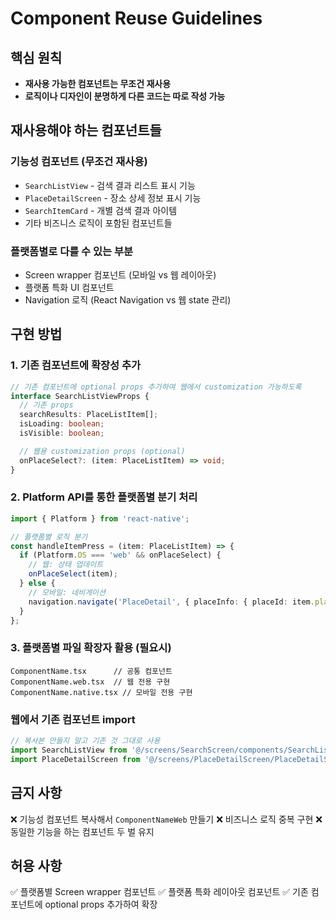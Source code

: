 # Component Reuse Guidelines

## 핵심 원칙

- **재사용 가능한 컴포넌트는 무조건 재사용**
- **로직이나 디자인이 분명하게 다른 코드는 따로 작성 가능**

## 재사용해야 하는 컴포넌트들

### 기능성 컴포넌트 (무조건 재사용)
- `SearchListView` - 검색 결과 리스트 표시 기능
- `PlaceDetailScreen` - 장소 상세 정보 표시 기능
- `SearchItemCard` - 개별 검색 결과 아이템
- 기타 비즈니스 로직이 포함된 컴포넌트들

### 플랫폼별로 다를 수 있는 부분
- Screen wrapper 컴포넌트 (모바일 vs 웹 레이아웃)
- 플랫폼 특화 UI 컴포넌트
- Navigation 로직 (React Navigation vs 웹 state 관리)

## 구현 방법

### 1. 기존 컴포넌트에 확장성 추가
```typescript
// 기존 컴포넌트에 optional props 추가하여 웹에서 customization 가능하도록
interface SearchListViewProps {
  // 기존 props
  searchResults: PlaceListItem[];
  isLoading: boolean;
  isVisible: boolean;

  // 웹용 customization props (optional)
  onPlaceSelect?: (item: PlaceListItem) => void;
}
```

### 2. Platform API를 통한 플랫폼별 분기 처리
```typescript
import { Platform } from 'react-native';

// 플랫폼별 로직 분기
const handleItemPress = (item: PlaceListItem) => {
  if (Platform.OS === 'web' && onPlaceSelect) {
    // 웹: 상태 업데이트
    onPlaceSelect(item);
  } else {
    // 모바일: 네비게이션
    navigation.navigate('PlaceDetail', { placeInfo: { placeId: item.place.id } });
  }
};
```

### 3. 플랫폼별 파일 확장자 활용 (필요시)
```
ComponentName.tsx      // 공통 컴포넌트
ComponentName.web.tsx  // 웹 전용 구현
ComponentName.native.tsx // 모바일 전용 구현
```

### 웹에서 기존 컴포넌트 import
```typescript
// 복사본 만들지 말고 기존 것 그대로 사용
import SearchListView from '@/screens/SearchScreen/components/SearchListView';
import PlaceDetailScreen from '@/screens/PlaceDetailScreen/PlaceDetailScreen';
```

## 금지 사항

❌ 기능성 컴포넌트 복사해서 `ComponentNameWeb` 만들기
❌ 비즈니스 로직 중복 구현
❌ 동일한 기능을 하는 컴포넌트 두 벌 유지

## 허용 사항

✅ 플랫폼별 Screen wrapper 컴포넌트
✅ 플랫폼 특화 레이아웃 컴포넌트
✅ 기존 컴포넌트에 optional props 추가하여 확장